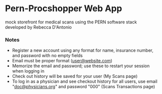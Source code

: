 # Pern-Procshopper Web App
mock storefront for medical scans using the PERN software stack developed by Rebecca D'Antonio
### Notes
- Register a new account using any format for name, insurance number, and password with no empty fields
- Email must be proper format (user@website.com)
- Memorize the email and password; use these to restart your session when logging in
- Check out history will be saved for your user (My Scans page)
- To log in as a physician and see checkout history for all users, use email "doc@physicians.org" and password "000" (Scans Transactions page)

